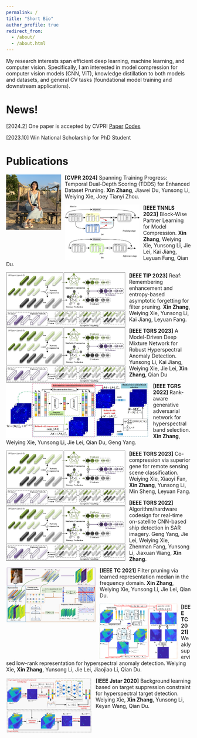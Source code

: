 ```yaml
---
permalink: /
title: "Short Bio"
author_profile: true
redirect_from: 
  - /about/
  - /about.html
---
```


My research interests span efficient deep learning, machine learning, and computer vision. Specifically, I am interested in model compression for computer vision models (CNN, ViT), knowledge distillation to both models and datasets, and general CV tasks (foundational model training and downstream applications).


News!
======
[2024.2] One paper is accepted by CVPR! [Paper](https://scholar.google.com/citations?view_op=view_citation&hl=zh-CN&user=rJMMViQAAAAJ&citation_for_view=rJMMViQAAAAJ:Tyk-4Ss8FVUC) [Codes](https://github.com/zhangxin-xd/Dataset-Pruning-TDDS)

[2023.10] Win National Scholarship for PhD Student

Publications
======
<div class="publication1">
  <img src="./images/WechatIMG145.jpg" alt="Publication Image" align="left" style="margin-right: 10px; margin-bottom: 10；pxmax-width: 150px; max-height: 150px;">
  
  **[CVPR 2024]** Spanning Training Progress: Temporal Dual-Depth Scoring (TDDS) for Enhanced Dataset Pruning. **Xin Zhang**, Jiawei Du, Yunsong Li, Weiying Xie, Joey Tianyi Zhou.
</div>



<div class="publication2">
  <img src="./images/BPL.png" alt="Publication Image" align="left" style="margin-right: 10px; margin-bottom: 10；pxmax-width: 150px; max-height: 150px;">
  
  **[IEEE TNNLS 2023]** Block-Wise Partner Learning for Model Compression. **Xin Zhang**, Weiying Xie, Yunsong Li, Jie Lei, Kai Jiang, Leyuan Fang, Qian Du.
</div>


<div class="publication">
  <img src="./images/REAF.png" alt="Publication Image" align="left" style="margin-right: 10px; margin-bottom: 10；pxmax-width: 150px; max-height: 150px;">
  
  **[IEEE TIP 2023]** Reaf: Remembering enhancement and entropy-based asymptotic forgetting for filter pruning. **Xin Zhang**, Weiying Xie, Yunsong Li, Kai Jiang, Leyuan Fang.
</div>

<div class="publication">
  <img src="./images/REAF.png" alt="Publication Image" align="left" style="margin-right: 10px; margin-bottom: 10；pxmax-width: 150px; max-height: 150px;">
  
  **[IEEE TGRS 2023]** A Model-Driven Deep Mixture Network for Robust Hyperspectral Anomaly Detection. Yunsong Li, Kai Jiang, Weiying Xie, Jie Lei, **Xin Zhang**, Qian Du
</div>

<div class="publication">
  <img src="./images/RGAN.jpg" alt="Publication Image" align="left" style="margin-right: 10px; margin-bottom: 10；pxmax-width: 150px; max-height: 150px;">
  
  **[IEEE TGRS 2022]** Rank-aware generative adversarial network for hyperspectral band selection. **Xin Zhang**, Weiying Xie, Yunsong Li, Jie Lei, Qian Du, Geng Yang.
</div>

<div class="publication">
  <img src="./images/REAF.png" alt="Publication Image" align="left" style="margin-right: 10px; margin-bottom: 10；pxmax-width: 150px; max-height: 150px;">
  
  **[IEEE TGRS 2023]** Co-compression via superior gene for remote sensing scene classification. Weiying Xie, Xiaoyi Fan, **Xin Zhang**, Yunsong Li, Min Sheng, Leyuan Fang.
</div>

<div class="publication">
  <img src="./images/REAF.png" alt="Publication Image" align="left" style="margin-right: 10px; margin-bottom: 10；pxmax-width: 150px; max-height: 150px;">
  
  **[IEEE TGRS 2022]** Algorithm/hardware codesign for real-time on-satellite CNN-based ship detection in SAR imagery. Geng Yang, Jie   Lei, Weiying Xie, Zhenman Fang, Yunsong Li, Jiaxuan Wang, **Xin Zhang**.
</div>

<div class="publication">
  <img src="./images/LRMF.jpg" alt="Publication Image" align="left" style="margin-right: 10px; margin-bottom: 10；pxmax-width: 150px; max-height: 150px;">
  
  **[IEEE TC 2021]** Filter pruning via learned representation median in the frequency domain. **Xin Zhang**, Weiying Xie, Yunsong Li, Jie Lei, Qian Du.
</div>

<div class="publication">
  <img src="./images/WSLRR.png" alt="Publication Image" align="left" style="margin-right: 10px; margin-bottom: 10；pxmax-width: 150px; max-height: 150px;">
  
  **[IEEE TC 2021]** Weakly supervised low-rank representation for hyperspectral anomaly detection. Weiying Xie, **Xin Zhang**, Yunsong Li, Jie Lei, Jiaojiao Li, Qian Du.
</div>

<div class="publication">
  <img src="./images/DBLP.jpg" alt="Publication Image" align="left" style="margin-right: 10px; margin-bottom: 10；pxmax-width: 150px; max-height: 150px;">
  
  **[IEEE Jstar 2020]** Background learning based on target suppression constraint for hyperspectral target detection. Weiying Xie, **Xin Zhang**, Yunsong Li, Keyan Wang, Qian Du.
</div>
